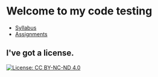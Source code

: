 # Welcome to my code testing

- [Syllabus](https://mbrown1211.github.io/test/class/syllabus.html)
- [Assignments](https://mbrown1211.github.io/test/class/assignments.html)



## I've got a license.
[![License: CC BY-NC-ND 4.0](https://img.shields.io/badge/License-CC%20BY--NC--ND%204.0-lightgrey.svg)](https://creativecommons.org/licenses/by-nc-nd/4.0/)
